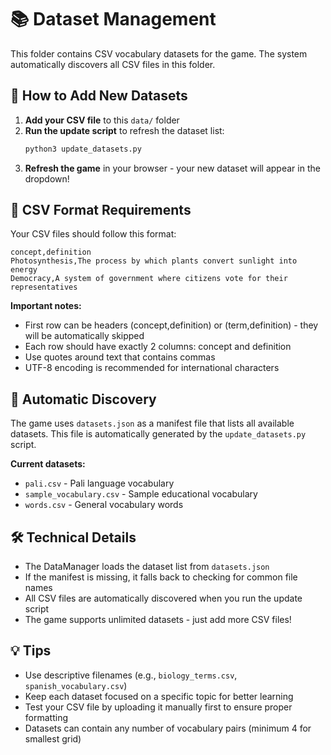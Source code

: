 # 📚 Dataset Management

This folder contains CSV vocabulary datasets for the game. The system automatically discovers all CSV files in this folder.

## 🚀 How to Add New Datasets

1. **Add your CSV file** to this `data/` folder
2. **Run the update script** to refresh the dataset list:
   ```bash
   python3 update_datasets.py
   ```
3. **Refresh the game** in your browser - your new dataset will appear in the dropdown!

## 📝 CSV Format Requirements

Your CSV files should follow this format:

```csv
concept,definition
Photosynthesis,The process by which plants convert sunlight into energy
Democracy,A system of government where citizens vote for their representatives
```

**Important notes:**
- First row can be headers (concept,definition) or (term,definition) - they will be automatically skipped
- Each row should have exactly 2 columns: concept and definition
- Use quotes around text that contains commas
- UTF-8 encoding is recommended for international characters

## 🔄 Automatic Discovery

The game uses `datasets.json` as a manifest file that lists all available datasets. This file is automatically generated by the `update_datasets.py` script.

**Current datasets:**
- `pali.csv` - Pali language vocabulary
- `sample_vocabulary.csv` - Sample educational vocabulary
- `words.csv` - General vocabulary words

## 🛠️ Technical Details

- The DataManager loads the dataset list from `datasets.json`
- If the manifest is missing, it falls back to checking for common file names
- All CSV files are automatically discovered when you run the update script
- The game supports unlimited datasets - just add more CSV files!

## 💡 Tips

- Use descriptive filenames (e.g., `biology_terms.csv`, `spanish_vocabulary.csv`)
- Keep each dataset focused on a specific topic for better learning
- Test your CSV file by uploading it manually first to ensure proper formatting
- Datasets can contain any number of vocabulary pairs (minimum 4 for smallest grid)